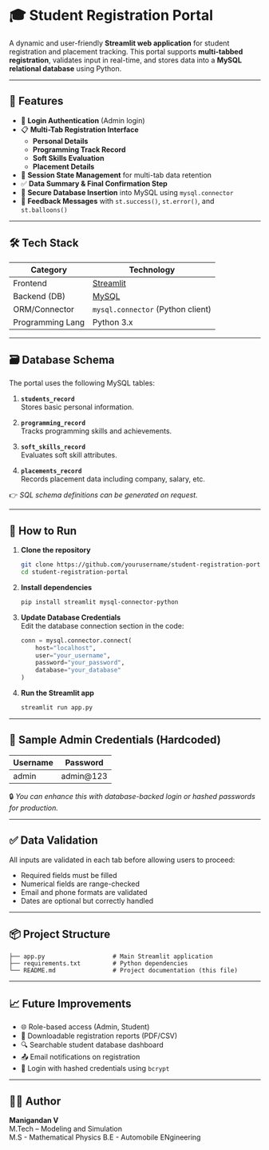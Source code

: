 
# 🎓 Student Registration Portal

A dynamic and user-friendly **Streamlit web application** for student registration and placement tracking. This portal supports **multi-tabbed registration**, validates input in real-time, and stores data into a **MySQL relational database** using Python.

---

## 📌 Features

- 🔐 **Login Authentication** (Admin login)
- 📋 **Multi-Tab Registration Interface**
  - **Personal Details**
  - **Programming Track Record**
  - **Soft Skills Evaluation**
  - **Placement Details**
- 🧠 **Session State Management** for multi-tab data retention
- ✅ **Data Summary & Final Confirmation Step**
- 💾 **Secure Database Insertion** into MySQL using `mysql.connector`
- 🎉 **Feedback Messages** with `st.success()`, `st.error()`, and `st.balloons()`

---

## 🛠️ Tech Stack

| Category         | Technology                        |
|------------------|------------------------------------|
| Frontend         | [Streamlit](https://streamlit.io)  |
| Backend (DB)     | [MySQL](https://www.mysql.com)     |
| ORM/Connector    | `mysql.connector` (Python client)  |
| Programming Lang | Python 3.x                         |

---

## 🗃️ Database Schema

The portal uses the following MySQL tables:

1. **`students_record`**  
   Stores basic personal information.

2. **`programming_record`**  
   Tracks programming skills and achievements.

3. **`soft_skills_record`**  
   Evaluates soft skill attributes.

4. **`placements_record`**  
   Records placement data including company, salary, etc.

👉 *SQL schema definitions can be generated on request.*

---

## 🚀 How to Run

1. **Clone the repository**  
   ```bash
   git clone https://github.com/yourusername/student-registration-portal.git
   cd student-registration-portal
   ```

2. **Install dependencies**  
   ```bash
   pip install streamlit mysql-connector-python
   ```

3. **Update Database Credentials**  
   Edit the database connection section in the code:
   ```python
   conn = mysql.connector.connect(
       host="localhost",
       user="your_username",
       password="your_password",
       database="your_database"
   )
   ```

4. **Run the Streamlit app**  
   ```bash
   streamlit run app.py
   ```

---

## 🧪 Sample Admin Credentials (Hardcoded)

| Username | Password  |
|----------|-----------|
| admin    | admin@123 |

🔒 *You can enhance this with database-backed login or hashed passwords for production.*

---

## ✅ Data Validation

All inputs are validated in each tab before allowing users to proceed:

- Required fields must be filled
- Numerical fields are range-checked
- Email and phone formats are validated
- Dates are optional but correctly handled

---

## 📦 Project Structure

```plaintext
├── app.py                   # Main Streamlit application
├── requirements.txt         # Python dependencies
└── README.md                # Project documentation (this file)
```

---

## 📈 Future Improvements

- 🌐 Role-based access (Admin, Student)
- 🧾 Downloadable registration reports (PDF/CSV)
- 🔍 Searchable student database dashboard
- 📤 Email notifications on registration
- 🔐 Login with hashed credentials using `bcrypt`

---

## 🧑‍💻 Author

**Manigandan V**  
M.Tech – Modeling and Simulation  
M.S - Mathematical Physics
B.E - Automobile ENgineering



